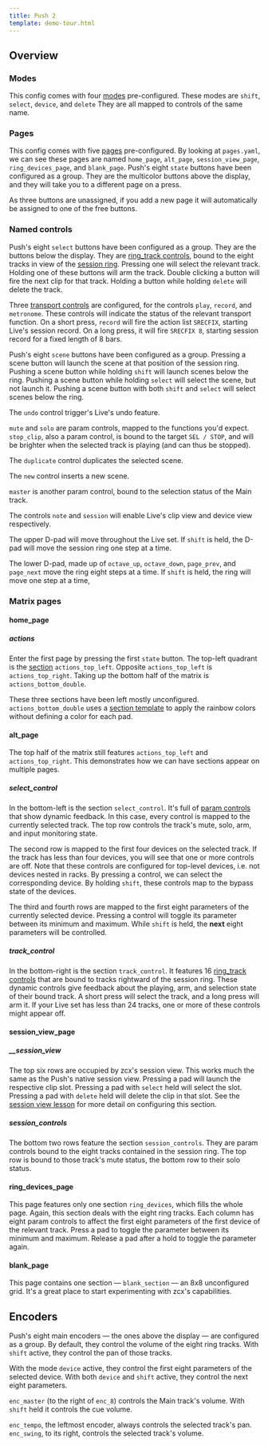 ```yaml
---
title: Push 2
template: demo-tour.html
---
```


## Overview

### Modes

This config comes with four [modes](../zcx-concepts.md#modes) pre-configured.
These modes are `shift`, `select`, `device`, and `delete`
They are all mapped to controls of the same name.

### Pages

This config comes with five [pages](../zcx-concepts.md#pages) pre-configured.
By looking at `pages.yaml`, we can see these pages are named `home_page`, `alt_page`, `session_view_page`, `ring_devices_page`, and `blank_page`.
Push's eight `state` buttons have been configured as a group.
They are the multicolor buttons above the display, and they will take you to a different page on a press.

As three buttons are unassigned, if you add a new page it will automatically be assigned to one of the free buttons.

### Named controls

Push's eight `select` buttons have been configured as a group.
They are the buttons below the display.
They are [ring_track controls](../../../reference/control/ring_track.md), bound to the eight tracks in view of the [session ring](../../session-ring.md).
Pressing one will select the relevant track.
Holding one of these buttons will arm the track.
Double clicking a button will fire the next clip for that track.
Holding a button while holding `delete` will delete the track.

Three [transport controls](../../../reference/control/transport.md) are configured, for the controls `play`, `record`, and `metronome`.
These controls will indicate the status of the relevant transport function.
On a short press, `record` will fire the action list `SRECFIX`, starting Live's session record.
On a long press, it will fire `SRECFIX 8`, starting session record for a fixed length of 8 bars.

Push's eight `scene` buttons have been configured as a group.
Pressing a scene button will launch the scene at that position of the session ring.
Pushing a scene button while holding `shift` will launch scenes below the ring.
Pushing a scene button while holding `select` will select the scene, but not launch it.
Pushing a scene button with both `shift` and `select` will select scenes below the ring.

The `undo` control trigger's Live's undo feature.

`mute` and `solo` are param controls, mapped to the functions you'd expect.
`stop_clip`, also a param control, is bound to the target `SEL / STOP`, and will be brighter when the selected track is playing (and can thus be stopped).

The `duplicate` control duplicates the selected scene.

The `new` control inserts a new scene.

`master` is another param control, bound to the selection status of the Main track.

The controls `note` and `session` will enable Live's clip view and device view respectively.

The upper D-pad will move throughout the Live set.
If `shift` is held, the D-pad will move the session ring one step at a time.

The lower D-pad, made up of `octave_up`, `octave_down`, `page_prev`, and `page_next` move the ring eight steps at a time.
If `shift` is held, the ring will move one step at a time,

### Matrix pages

#### home_page

##### actions

Enter the first page by pressing the first `state` button.
The top-left quadrant is the [section](../zcx-concepts.md#matrix-sections) `actions_top_left`.
Opposite `actions_top_left` is `actions_top_right`.
Taking up the bottom half of the matrix is `actions_bottom_double`.

These three sections have been left mostly unconfigured.
`actions_bottom_double` uses a [section template](../../../reference/template.md#section-templates) to apply the rainbow colors without defining a color for each pad.

#### alt_page

The top half of the matrix still features `actions_top_left` and `actions_top_right`. 
This demonstrates how we can have sections appear on multiple pages.

##### select_control

In the bottom-left is the section `select_control`.
It's full of [param controls](../../../reference/control/param.md) that show dynamic feedback.
In this case, every control is mapped to the currently selected track.
The top row controls the track's mute, solo, arm, and input monitoring state.

The second row is mapped to the first four devices on the selected track.
If the track has less than four devices, you will see that one or more controls are off.
Note that these controls are configured for top-level devices, i.e. not devices nested in racks.
By pressing a control, we can select the corresponding device.
By holding `shift`, these controls map to the bypass state of the devices.

The third and fourth rows are mapped to the first eight parameters of the currently selected device.
Pressing a control will toggle its parameter between its minimum and maximum.
While `shift` is held, the **next** eight parameters will be controlled.

##### track_control

In the bottom-right is the section `track_control`.
It features 16 [ring_track controls](../../../reference/control/ring_track.md) that are bound to tracks rightward of the session ring.
These dynamic controls give feedback about the playing, arm, and selection state of their bound track.
A short press will select the track, and a long press will arm it.
If your Live set has less than 24 tracks, one or more of these controls might appear off.

#### session_view_page

##### __session_view

The top six rows are occupied by zcx's session view.
This works much the same as the Push's native session view.
Pressing a pad will launch the respective clip slot.
Pressing a pad with `select` held will select the slot.
Pressing a pad with `delete` held will delete the clip in that slot.
See the [session view lesson](../../../lessons/session-view.md) for more detail on configuring this section.

##### session_controls

The bottom two rows feature the section `session_controls`.
They are param controls bound to the eight tracks contained in the session ring.
The top row is bound to those track's mute status, the bottom row to their solo status.

#### ring_devices_page

This page features only one section `ring_devices`, which fills the whole page.
Again, this section deals with the eight ring tracks.
Each column has eight param controls to affect the first eight parameters of the first device of the relevant track.
Press a pad to toggle the parameter between its minimum and maximum.
Release a pad after a hold to toggle the parameter again.

#### blank_page

This page contains one section — `blank_section` — an 8x8 unconfigured grid.
It's a great place to start experimenting with zcx's capabilities.

## Encoders

Push's eight main encoders — the ones above the display — are configured as a group.
By default, they control the volume of the eight ring tracks.
With `shift` active, they control the pan of those tracks.

With the mode `device` active, they control the first eight parameters of the selected device.
With both `device` and `shift` active, they control the next eight parameters.

`enc_master` (to the right of `enc_8`) controls the Main track's volume.
With `shift` held it controls the cue volume.

`enc_tempo`, the leftmost encoder, always controls the selected track's pan.
`enc_swing`, to its right, controls the selected track's volume.
